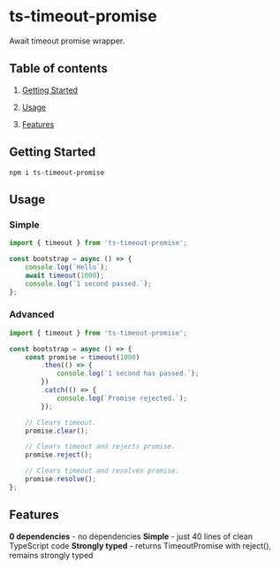 <p align="center">
    <h1>ts-timeout-promise</h1>
    <div>Await timeout promise wrapper.</div>
</p>

## Table of contents

1. [Getting Started](#getting-started)

2. [Usage](#usage)

3. [Features](#features)



## Getting Started
`npm i ts-timeout-promise`


## Usage
### Simple

```ts
import { timeout } from 'ts-timeout-promise';

const bootstrap = async () => {
    console.log(`Hello`);
    await timeout(1000);
    console.log(`1 second passed.`);
};
```

### Advanced

```ts
import { timeout } from 'ts-timeout-promise';

const bootstrap = async () => {
    const promise = timeout(1000)
        .then(() => {
            console.log(`1 second has passed.`);
        })
        .catch(() => {
            console.log(`Promise rejected.`);
        });

    // Clears timeout.
    promise.clear();

    // Clears timeout and rejects promise.
    promise.reject();

    // Clears timeout and resolves promise.
    promise.resolve();
};
```


## Features
**0 dependencies** - no dependencies
**Simple** - just 40 lines of clean TypeScript code
**Strongly typed** - returns TimeoutPromise with reject(), remains strongly typed

